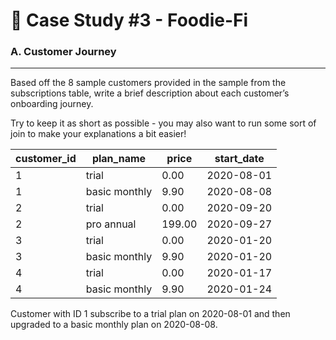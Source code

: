 # 🍌 Case Study #3 - Foodie-Fi 

### A. Customer Journey

***

Based off the 8 sample customers provided in the sample from the subscriptions table, write a brief description about each customer’s onboarding journey.

Try to keep it as short as possible - you may also want to run some sort of join to make your explanations a bit easier!

| customer_id | plan_name     | price  | start_date |
|-------------|---------------|--------|------------|
| 1           | trial         | 0.00   | 2020-08-01 |
| 1           | basic monthly | 9.90   | 2020-08-08 |
| 2           | trial         | 0.00   | 2020-09-20 |
| 2           | pro annual    | 199.00 | 2020-09-27 |
| 3           | trial         | 0.00   | 2020-01-20 |
| 3           | basic monthly | 9.90   | 2020-01-20 |
| 4           | trial         | 0.00   | 2020-01-17 |
| 4           | basic monthly | 9.90   | 2020-01-24 |

Customer with ID 1 subscribe to a trial plan on 2020-08-01 and then upgraded to a basic monthly plan on 2020-08-08.
